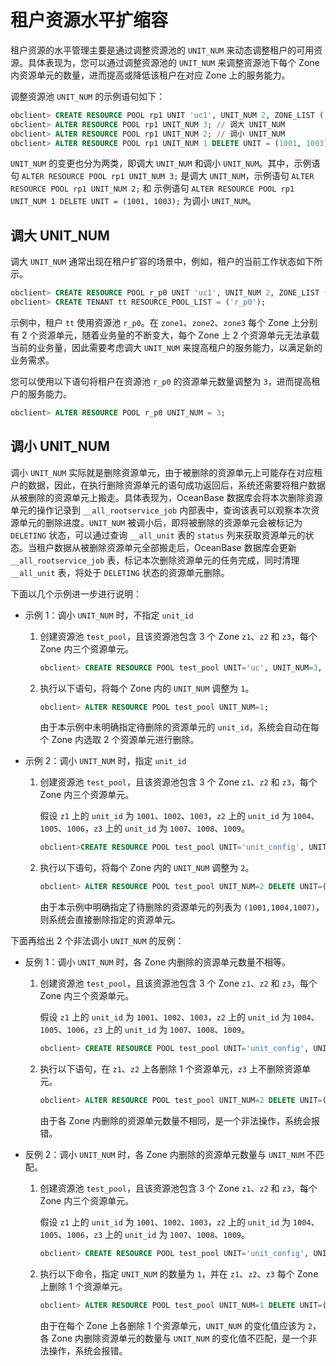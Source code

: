 租户资源水平扩缩容
==============================

租户资源的水平管理主要是通过调整资源池的 `UNIT_NUM` 来动态调整租户的可用资源。具体表现为，您可以通过调整资源池的 `UNIT_NUM` 来调整资源池下每个 Zone 内资源单元的数量，进而提高或降低该租户在对应 Zone 上的服务能力。

调整资源池 `UNIT_NUM` 的示例语句如下：

```sql
obclient> CREATE RESOURCE POOL rp1 UNIT 'uc1', UNIT_NUM 2, ZONE_LIST ('zone1', 'zone2');
obclient> ALTER RESOURCE POOL rp1 UNIT_NUM 3; // 调大 UNIT_NUM
obclient> ALTER RESOURCE POOL rp1 UNIT_NUM 2; // 调小 UNIT_NUM
obclient> ALTER RESOURCE POOL rp1 UNIT_NUM 1 DELETE UNIT = (1001, 1003); // 指定资源单元调小 UNIT_NUM
```

`UNIT_NUM` 的变更也分为两类，即调大 `UNIT_NUM` 和调小 `UNIT_NUM`。其中，示例语句 `ALTER RESOURCE POOL rp1 UNIT_NUM 3;` 是调大 `UNIT_NUM`，示例语句 `ALTER RESOURCE POOL rp1 UNIT_NUM 2;` 和 示例语句 `ALTER RESOURCE POOL rp1 UNIT_NUM 1 DELETE UNIT = (1001, 1003);` 为调小 `UNIT_NUM`。

调大 UNIT_NUM
--------------------------------

调大 `UNIT_NUM` 通常出现在租户扩容的场景中，例如，租户的当前工作状态如下所示。

```sql
obclient> CREATE RESOURCE POOL r_p0 UNIT 'uc1', UNIT_NUM 2, ZONE_LIST ('zone1', 'zone2', 'zone3');
obclient> CREATE TENANT tt RESOURCE_POOL_LIST = ('r_p0');
```


示例中，租户 `tt` 使用资源池 `r_p0`。在 `zone1`、`zone2`、`zone3` 每个 Zone 上分别有 2 个资源单元，随着业务量的不断变大，每个 Zone 上 2 个资源单元无法承载当前的业务量，因此需要考虑调大 `UNIT_NUM` 来提高租户的服务能力，以满足新的业务需求。

您可以使用以下语句将租户在资源池 `r_p0` 的资源单元数量调整为 `3`，进而提高租户的服务能力。

```sql
obclient> ALTER RESOURCE POOL r_p0 UNIT_NUM = 3;
```

调小 UNIT_NUM
--------------------------------

调小 `UNIT_NUM` 实际就是删除资源单元，由于被删除的资源单元上可能存在对应租户的数据，因此，在执行删除资源单元的语句成功返回后，系统还需要将租户数据从被删除的资源单元上搬走。具体表现为，OceanBase 数据库会将本次删除资源单元的操作记录到 `__all_rootservice_job` 内部表中，查询该表可以观察本次资源单元的删除进度。`UNIT_NUM` 被调小后，即将被删除的资源单元会被标记为 `DELETING` 状态，可以通过查询 `__all_unit` 表的 `status` 列来获取资源单元的状态。当租户数据从被删除资源单元全部搬走后，OceanBase 数据库会更新 `__all_rootservice_job` 表，标记本次删除资源单元的任务完成，同时清理 `__all_unit` 表，将处于 `DELETING` 状态的资源单元删除。

下面以几个示例进一步进行说明：

* 示例 1：调小 `UNIT_NUM` 时，不指定 `unit_id`

  1. 创建资源池 `test_pool`，且该资源池包含 3 个 Zone `z1`、`z2` 和 `z3`，每个 Zone 内三个资源单元。

     ```sql
     obclient> CREATE RESOURCE POOL test_pool UNIT='uc', UNIT_NUM=3, ZONE_LIST=('z1','z2','z3');
     ```

  2. 执行以下语句，将每个 Zone 内的 `UNIT_NUM` 调整为 `1`。

     ```sql
     obclient> ALTER RESOURCE POOL test_pool UNIT_NUM=1;
     ```

     由于本示例中未明确指定待删除的资源单元的 `unit_id`，系统会自动在每个 Zone 内选取 2 个资源单元进行删除。

* 示例 2：调小 `UNIT_NUM` 时，指定 `unit_id`

  1. 创建资源池 `test_pool`，且该资源池包含 3 个 Zone `z1`、`z2` 和 `z3`，每个 Zone 内三个资源单元。

     假设 `z1` 上的 `unit_id` 为 `1001`、`1002`、`1003`，`z2` 上的 `unit_id` 为 `1004`、`1005`、`1006`，`z3` 上的 `unit_id` 为 `1007`、`1008`、`1009`。

     ```sql
     obclient>CREATE RESOURCE POOL test_pool UNIT='unit_config', UNIT_NUM=3, ZONE_LIST=('z1','z2','z3');
     ```

  2. 执行以下语句，将每个 Zone 内的 `UNIT_NUM` 调整为 `2`。

     ```sql
     obclient> ALTER RESOURCE POOL test_pool UNIT_NUM=2 DELETE UNIT=(1001,1004,1007);
     ```

     由于本示例中明确指定了待删除的资源单元的列表为 `(1001,1004,1007)`，则系统会直接删除指定的资源单元。

下面再给出 2 个非法调小 `UNIT_NUM` 的反例：

* 反例 1：调小 `UNIT_NUM` 时，各 Zone 内删除的资源单元数量不相等。

  1. 创建资源池 `test_pool`，且该资源池包含 3 个 Zone `z1`、`z2` 和 `z3`，每个 Zone 内三个资源单元。

     假设 `z1` 上的 `unit_id` 为 `1001`、`1002`、`1003`，`z2` 上的 `unit_id` 为 `1004`、`1005`、`1006`，`z3` 上的 `unit_id` 为 `1007`、`1008`、`1009`。

     ```sql
     obclient> CREATE RESOURCE POOL test_pool UNIT='unit_config', UNIT_NUM=3, ZONE_LIST=('z1','z2','z3');
     ```

  2. 执行以下语句，在 `z1`、`z2` 上各删除 1 个资源单元，`z3` 上不删除资源单元。

     ```sql
     obclient> ALTER RESOURCE POOL test_pool UNIT_NUM=2 DELETE UNIT=(1001,1004);
     ```

     由于各 Zone 内删除的资源单元数量不相同，是一个非法操作，系统会报错。

* 反例 2：调小 `UNIT_NUM` 时，各 Zone 内删除的资源单元数量与 `UNIT_NUM` 不匹配。

  1. 创建资源池 `test_pool`，且该资源池包含 3 个 Zone `z1`、`z2` 和 `z3`，每个 Zone 内三个资源单元。

     假设 `z1` 上的 `unit_id` 为 `1001`、`1002`、`1003`，`z2` 上的 `unit_id` 为 `1004`、`1005`、`1006`，`z3` 上的 `unit_id` 为 `1007`、`1008`、`1009`。

     ```sql
     obclient> CREATE RESOURCE POOL test_pool UNIT='unit_config', UNIT_NUM=3, ZONE_LIST=('z1','z2','z3');
     ```

  2. 执行以下命令，指定 `UNIT_NUM` 的数量为 `1`，并在 `z1`、`z2`、`z3` 每个 Zone 上删除 1 个资源单元。

     ```sql
     obclient> ALTER RESOURCE POOL test_pool UNIT_NUM=1 DELETE UNIT=(1001,1004,1007);
     ```

     由于在每个 Zone 上各删除 1 个资源单元，`UNIT_NUM` 的变化值应该为 `2`，各 Zone 内删除资源单元的数量与 `UNIT_NUM` 的变化值不匹配，是一个非法操作，系统会报错。
